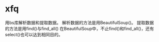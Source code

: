 # xfq
用bs库解析数据和提取数据。
解析数据的方法是用BeautifulSoup()。
提取数据的方法是用find()与find_all()
在BeautifulSoup中，不止find()和find_all()，还有select()也可以达到相同目的。
